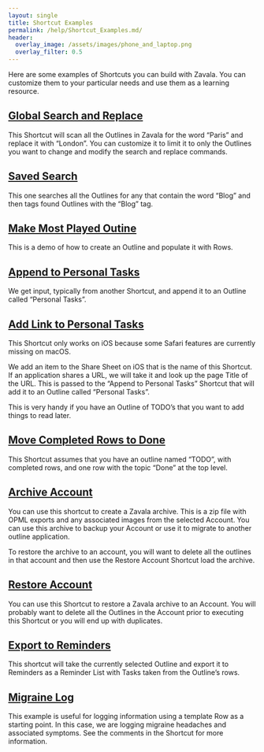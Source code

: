 ```yaml
---
layout: single
title: Shortcut Examples
permalink: /help/Shortcut_Examples.md/
header:
  overlay_image: /assets/images/phone_and_laptop.png
  overlay_filter: 0.5
---
```




Here are some examples of Shortcuts you can build with Zavala. You can customize them to your particular needs and use them as a learning resource.

## [Global Search and Replace](https://www.icloud.com/shortcuts/3b356cf4dc464cd9a154f1ffa1cab867)

This Shortcut will scan all the Outlines in Zavala for the word “Paris” and replace it with “London”. You can customize it to limit it to only the Outlines you want to change and modify the search and replace commands.

## [Saved Search](https://www.icloud.com/shortcuts/adf9687c12a74380b2497ac3e38159e7)

This one searches all the Outlines for any that contain the word “Blog” and then tags found Outlines with the “Blog” tag.

## [Make Most Played Outine](https://www.icloud.com/shortcuts/524f34a693964c8d820fbc5b0f98f678)

This is a demo of how to create an Outline and populate it with Rows.

## [Append to Personal Tasks](https://www.icloud.com/shortcuts/a2a5ea9d7c9042eab0d1788ccfc68953)

We get input, typically from another Shortcut, and append it to an Outline called “Personal Tasks”.

## [Add Link to Personal Tasks](https://www.icloud.com/shortcuts/07295f257a6848f883212a5e5ba97518)

This Shortcut only works on iOS because some Safari features are currently missing on macOS.

We add an item to the Share Sheet on iOS that is the name of this Shortcut. If an application shares a URL, we will take it and look up the page Title of the URL. This is passed to the “Append to Personal Tasks” Shortcut that will add it to an Outline called “Personal Tasks”.

This is very handy if you have an Outline of TODO’s that you want to add things to read later.

## [Move Completed Rows to Done](https://www.icloud.com/shortcuts/0c71eb789f594ee69f11944c7f7de150)

This Shortcut assumes that you have an outline named “TODO”, with completed rows, and one row with the topic “Done” at the top level. 

## [Archive Account](https://www.icloud.com/shortcuts/0f198e078ee5443ba6b10e7d9156269d)

You can use this shortcut to create a Zavala archive. This is a zip file with OPML exports and any associated images from the selected Account. You can use this archive to backup your Account or use it to migrate to another outline application.

To restore the archive to an account, you will want to delete all the outlines in that account and then use the Restore Account Shortcut load the archive.

## [Restore Account](https://www.icloud.com/shortcuts/2540483cb2124f31b5f52c635049cf8f)

You can use this Shortcut to restore a Zavala archive to an Account. You will probably want to delete all the Outlines in the Account prior to executing this Shortcut or you will end up with duplicates.

## [Export to Reminders](https://www.icloud.com/shortcuts/f2865613b0ee47da8a2cf0cb27cdb945)

This shortcut will take the currently selected Outline and export it to Reminders as a Reminder List with Tasks taken from the Outline’s rows.

## [Migraine Log](https://www.icloud.com/shortcuts/60a2681372eb43919810721878a14753)

This example is useful for logging information using a template Row as a starting point. In this case, we are logging migraine headaches and associated symptoms. See the comments in the Shortcut for more information.
